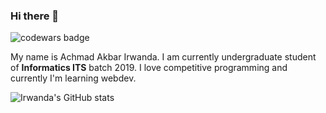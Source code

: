 ### Hi there 👋
![codewars badge](https://www.codewars.com/users/Irwanda/badges/large)

My name is Achmad Akbar Irwanda. I am currently undergraduate student of **Informatics ITS** batch 2019. I love competitive programming and currently I'm learning webdev.

![Irwanda's GitHub stats](https://github-readme-stats.vercel.app/api?username=irwnda&theme=cobalt)

<!--
**Irwnda/Irwnda** is a ✨ _special_ ✨ repository because its `README.md` (this file) appears on your GitHub profile.

Here are some ideas to get you started:

- 🔭 I’m currently working on ...
- 🌱 I’m currently learning ...
- 👯 I’m looking to collaborate on ...
- 🤔 I’m looking for help with ...
- 💬 Ask me about ...
- 📫 How to reach me: ...
- 😄 Pronouns: ...
- ⚡ Fun fact: ...
-->
